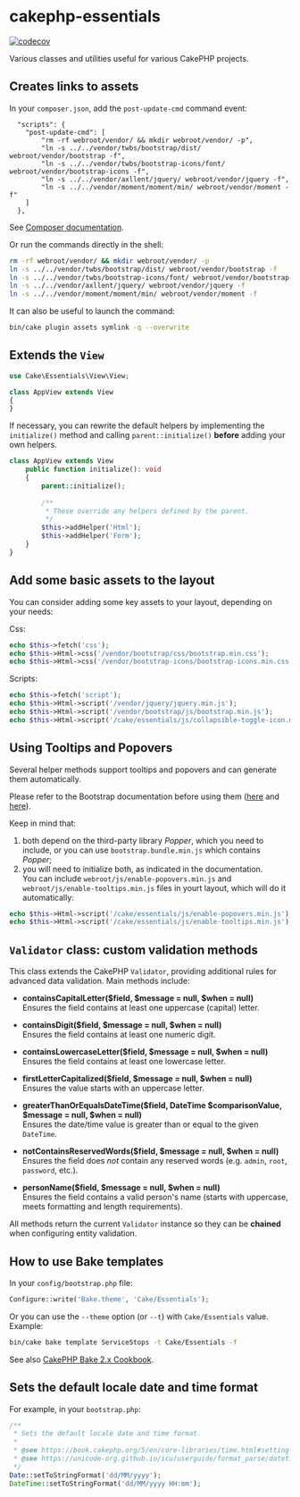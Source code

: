 # cakephp-essentials

[![codecov](https://codecov.io/gh/mirko-pagliai/cakephp-essentials/branch/master/graph/badge.svg?token=EG4qYNZrgi)](https://codecov.io/gh/mirko-pagliai/cakephp-essentials)

Various classes and utilities useful for various CakePHP projects.

## Creates links to assets
In your `composer.json`, add the `post-update-cmd` command event:
```
  "scripts": {
    "post-update-cmd": [
        "rm -rf webroot/vendor/ && mkdir webroot/vendor/ -p",
        "ln -s ../../vendor/twbs/bootstrap/dist/ webroot/vendor/bootstrap -f",
        "ln -s ../../vendor/twbs/bootstrap-icons/font/ webroot/vendor/bootstrap-icons -f",
        "ln -s ../../vendor/axllent/jquery/ webroot/vendor/jquery -f",
        "ln -s ../../vendor/moment/moment/min/ webroot/vendor/moment -f"
    ]
  },
```

See [Composer documentation](https://getcomposer.org/doc/articles/scripts.md#command-events).

Or run the commands directly in the shell:
```bash
rm -rf webroot/vendor/ && mkdir webroot/vendor/ -p
ln -s ../../vendor/twbs/bootstrap/dist/ webroot/vendor/bootstrap -f
ln -s ../../vendor/twbs/bootstrap-icons/font/ webroot/vendor/bootstrap-icons -f
ln -s ../../vendor/axllent/jquery/ webroot/vendor/jquery -f
ln -s ../../vendor/moment/moment/min/ webroot/vendor/moment -f
```
It can also be useful to launch the command:
```bash
bin/cake plugin assets symlink -q --overwrite
```

## Extends the `View`
```php
use Cake\Essentials\View\View;

class AppView extends View
{
}
```

If necessary, you can rewrite the default helpers by implementing the `initialize()` method and calling
    `parent::initialize()` **before** adding your own helpers.

```php
class AppView extends View
    public function initialize(): void
    {
        parent::initialize();
    
        /**
         * These override any helpers defined by the parent.
         */
        $this->addHelper('Html');
        $this->addHelper('Form');
    }
}
```

## Add some basic assets to the layout
You can consider adding some key assets to your layout, depending on your needs:

Css:
```php
echo $this->fetch('css');
echo $this->Html->css('/vendor/bootstrap/css/bootstrap.min.css');
echo $this->Html->css('/vendor/bootstrap-icons/bootstrap-icons.min.css');
```

Scripts:
```php
echo $this->fetch('script');
echo $this->Html->script('/vendor/jquery/jquery.min.js');
echo $this->Html->script('/vendor/bootstrap/js/bootstrap.min.js');
echo $this->Html->script('/cake/essentials/js/collapsible-toggle-icon.min.js');
```

## Using Tooltips and Popovers

Several helper methods support tooltips and popovers and can generate them automatically.

Please refer to the Bootstrap documentation before using them ([here](https://getbootstrap.com/docs/5.3/components/popovers) and [here](https://getbootstrap.com/docs/5.3/components/tooltips)).

Keep in mind that:
1) both depend on the third-party library _Popper_, which you need to include, or you can use `bootstrap.bundle.min.js` which contains _Popper_;
2) you will need to initialize both, as indicated in the documentation.  
You can include `webroot/js/enable-popovers.min.js` and `webroot/js/enable-tooltips.min.js` files in yourt layout, which will do it automatically:
```php
echo $this->Html->script('/cake/essentials/js/enable-popovers.min.js');
echo $this->Html->script('/cake/essentials/js/enable-tooltips.min.js');
```

## `Validator` class: custom validation methods

This class extends the CakePHP `Validator`, providing additional rules for advanced data validation. Main methods include:

- **containsCapitalLetter($field, $message = null, $when = null)**  
  Ensures the field contains at least one uppercase (capital) letter.

- **containsDigit($field, $message = null, $when = null)**  
  Ensures the field contains at least one numeric digit.

- **containsLowercaseLetter($field, $message = null, $when = null)**  
  Ensures the field contains at least one lowercase letter.

- **firstLetterCapitalized($field, $message = null, $when = null)**  
  Ensures the value starts with an uppercase letter.

- **greaterThanOrEqualsDateTime($field, DateTime $comparisonValue, $message = null, $when = null)**  
  Ensures the date/time value is greater than or equal to the given `DateTime`.

- **notContainsReservedWords($field, $message = null, $when = null)**  
  Ensures the field does *not* contain any reserved words (e.g. `admin`, `root`, `password`, etc.).

- **personName($field, $message = null, $when = null)**  
  Ensures the field contains a valid person's name (starts with uppercase, meets formatting and length requirements).

All methods return the current `Validator` instance so they can be **chained** when configuring entity validation.


## How to use Bake templates
In your `config/bootstrap.php` file:
```php
Configure::write('Bake.theme', 'Cake/Essentials');
```

Or you can use the `--theme` option (or `--t`) with `Cake/Essentials` value.  
Example:
```bash
bin/cake bake template ServiceStops -t Cake/Essentials -f
```

See also [CakePHP Bake 2.x Cookbook](https://book.cakephp.org/bake/2/en/development.html#creating-a-bake-theme).

## Sets the default locale date and time format
For example, in your `bootstrap.php`:
```php
/**
 * Sets the default locale date and time format.
 *
 * @see https://book.cakephp.org/5/en/core-libraries/time.html#setting-the-default-locale-and-format-string
 * @see https://unicode-org.github.io/icu/userguide/format_parse/datetime/#datetime-format-syntax
 */
Date::setToStringFormat('dd/MM/yyyy');
DateTime::setToStringFormat('dd/MM/yyyy HH:mm');
```
